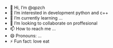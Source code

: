 - 👋 Hi, I’m @qpzch
- 👀 I’m interested in development python and c++
- 🌱 I’m currently learning ...
- 💞️ I’m looking to collaborate on proffesional
- 📫 How to reach me ...
- 😄 Pronouns: ...
- ⚡ Fun fact: love eat

<!---
qpzch/qpzch is a ✨ special ✨ repository because its `README.md` (this file) appears on your GitHub profile.
You can click the Preview link to take a look at your changes.
--->
